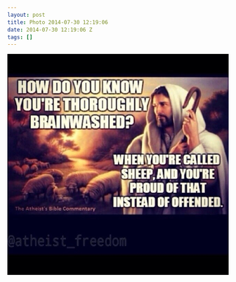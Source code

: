 ```yaml
---
layout: post
title: Photo 2014-07-30 12:19:06
date: 2014-07-30 12:19:06 Z
tags: []
---
```

![](/media/2014/07/93303151677.jpg)
